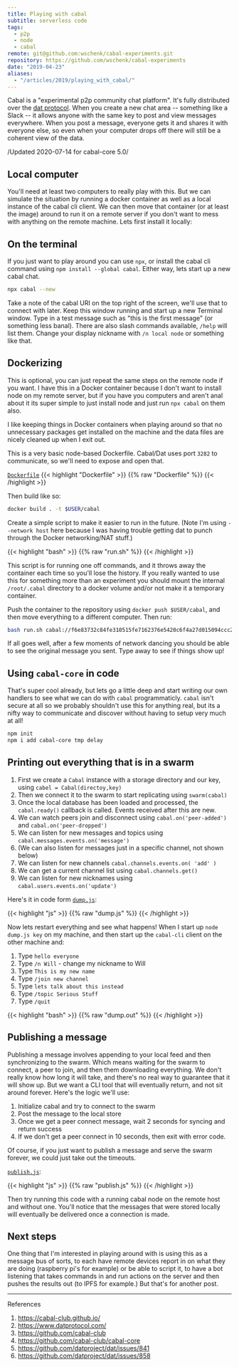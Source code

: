 ```yaml
---
title: Playing with cabal
subtitle: serverless code
tags:
  - p2p
  - node
  - cabal
remote: git@github.com:wschenk/cabal-experiments.git
repository: https://github.com/wschenk/cabal-experiments
date: "2019-04-23"
aliases:
  - "/articles/2019/playing_with_cabal/"
---
```


Cabal is a "experimental p2p community chat platform". It's fully distributed over the [dat protocol](https://www.datprotocol.com/). When you create a new chat area -- something like a Slack -- it allows anyone with the same key to post and view messages everywhere. When you post a message, everyone gets it and shares it with everyone else, so even when your computer drops off there will still be a coherent view of the data.

/Updated 2020-07-14 for cabal-core 5.0/

## Local computer

You'll need at least two computers to really play with this. But we can simulate the situation by running a docker container as well as a local instance of the cabal cli client. We can then move that container (or at least the image) around to run it on a remote server if you don't want to mess with anything on the remote machine. Lets first install it locally:

## On the terminal

If you just want to play around you can use `npx`, or install the cabal cli command using `npm install --global cabal`. Either way, lets start up a new cabal chat.

```bash
npx cabal --new
```

Take a note of the cabal URI on the top right of the screen, we'll use that to connect with later. Keep this window running and start up a new Terminal window. Type in a test message such as "this is the first message" (or something less banal). There are also slash commands available, `/help` will list them. Change your display nickname with `/n local node` or something like that.

## Dockerizing

This is optional, you can just repeat the same steps on the remote node if you want. I have this in a Docker container because I don't want to install node on my remote server, but if you have you computers and aren't anal about it its super simple to just install node and just run `npx cabal` on them also.

I like keeping things in Docker containers when playing around so that no unnecessary packages get installed on the machine and the data files are nicely cleaned up when I exit out.

This is a very basic node-based Dockerfile. Cabal/Dat uses port `3282` to communicate, so we'll need to expose and open that.

[`Dockerfile`](Dockerfile)
{{< highlight "Dockerfile" >}}
{{% raw "Dockerfile" %}}
{{< /highlight >}}

Then build like so:

```bash
docker build . -t $USER/cabal
```

Create a simple script to make it easier to run in the future. (Note I'm using `--network host` here because I was having trouble getting dat to punch through the Docker networking/NAT stuff.)

{{< highlight "bash" >}}
{{% raw "run.sh" %}}
{{< /highlight >}}

This script is for running one off commands, and it throws away the container each time so you'll lose the history. If you really wanted to use this for something more than an experiment you should mount the internal `/root/.cabal` directory to a docker volume and/or not make it a temporary container.

Push the container to the repository using `docker push $USER/cabal`, and then move everything to a different computer. Then run:

```bash
bash run.sh cabal://f6e83732c84fe310515fe7162376e5420c6f4a27d015094ccc22be658b62d3c8
```

If all goes well, after a few moments of network dancing you should be able to see the original message you sent. Type away to see if things show up!

## Using `cabal-core` in code

That's super cool already, but lets go a little deep and start writing our own handlers to see what we can do with `cabal` programmaticly. `cabal` isn't secure at all so we probably shouldn't use this for anything real, but its a nifty way to communicate and discover without having to setup very much at all!

```bash
npm init
npm i add cabal-core tmp delay
```

## Printing out everything that is in a swarm

1. First we create a `Cabal` instance with a storage directory and our key, using `cabel = Cabal(directoy,key)`
2. Then we connect it to the swarm to start replicating using `swarm(cabal)`
3. Once the local database has been loaded and processed, the `cabal.ready()` callback is called. Events received after this are new.
4. We can watch peers join and disconnect using `cabal.on('peer-added')` and `cabal.on('peer-dropped')`
5. We can listen for new messages and topics using `cabal.messages.events.on('message')`
6. (We can also listen for messages just in a specific channel, not shown below)
7. We can listen for new channels `cabal.channels.events.on( 'add' )`
8. We can get a current channel list using `cabal.channels.get()`
9. We can listen for new nicknames using `cabal.users.events.on('update')`

Here's it in code form [`dump.js`](read.js):

{{< highlight "js" >}}
{{% raw "dump.js" %}}
{{< /highlight >}}

Now lets restart everything and see what happens! When I start up `node dump.js key` on my machine, and then start up the `cabal-cli` client on the other machine and:

1. Type `hello everyone`
2. Type `/n Will` - change my nickname to Will
3. Type `This is my new name`
4. Type `/join new channel`
5. Type `lets talk about this instead`
6. Type `/topic Serious Stuff`
7. Type `/quit`

{{< highlight "bash" >}}
{{% raw "dump.out" %}}
{{< /highlight >}}

## Publishing a message

Publishing a message involves appending to your local feed and then synchronizing to the swarm. Which means waiting for the swarm to connect, a peer to join, and then them downloading everything. We don't really know how long it will take, and there's no real way to guarantee that it will show up. But we want a CLI tool that will eventually return, and not sit around forever. Here's the logic we'll use:

1. Initialize cabal and try to connect to the swarm
2. Post the message to the local store
3. Once we get a peer connect message, wait 2 seconds for syncing and return success
4. If we don't get a peer connect in 10 seconds, then exit with error code.

Of course, if you just want to publish a message and serve the swarm forever, we could just take out the timeouts.

[`publish.js`](publish.js):

{{< highlight "js" >}}
{{% raw "publish.js" %}}
{{< /highlight >}}

Then try running this code with a running cabal node on the remote host and without one. You'll notice that the messages that were stored locally will eventually be delivered once a connection is made.

## Next steps

One thing that I'm interested in playing around with is using this as a message bus of sorts, to each have remote devices report in on what they are doing (raspberry pi's for example) or be able to script it, to have a bot listening that takes commands in and run actions on the server and then pushes the results out (to IPFS for example.) But that's for another post.

---

References

1. https://cabal-club.github.io/
1. https://www.datprotocol.com/
1. https://github.com/cabal-club
1. https://github.com/cabal-club/cabal-core
1. https://github.com/datproject/dat/issues/841
1. https://github.com/datproject/dat/issues/858
